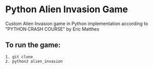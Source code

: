 # Python Alien Invasion Game

Custom Alien Invasion game in Python implementation  according to "PYTHON CRASH COURSE" by Eric Matthes

## To run the game:
```
1. git clone
2. python3 alien_invasion
```
